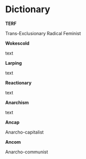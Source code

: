 # Dictionary

<b>TERF</b>

Trans-Exclusionary Radical Feminist

<b>Wokescold</b>

text

<b>Larping</b>

text

<b>Reactionary</b>

text

<b>Anarchism</b>

text

<b>Ancap</b>

Anarcho-capitalist

<b>Ancom</b>

Anarcho-communist
